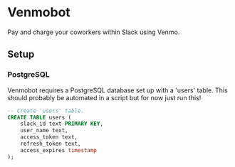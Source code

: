 # Venmobot
Pay and charge your coworkers within Slack using Venmo.

## Setup
### PostgreSQL
Venmobot requires a PostgreSQL database set up with a 'users' table.  This should
probably be automated in a script but for now just run this!

```sql
-- Create 'users' table.
CREATE TABLE users (
    slack_id text PRIMARY KEY,
    user_name text,
    access_token text,
    refresh_token text,
    access_expires timestamp
);
```

